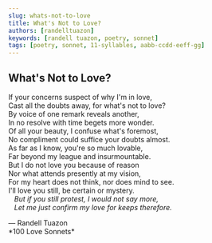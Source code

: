 ```yaml
---
slug: whats-not-to-love
title: What's Not to Love?
authors: [randelltuazon]
keywords: [randell tuazon, poetry, sonnet]
tags: [poetry, sonnet, 11-syllables, aabb-ccdd-eeff-gg]
---
```


## What's Not to Love?

If your concerns suspect of why I'm in love,  
Cast all the doubts away, for what's not to love?  
By voice of one remark reveals another,  
In no resolve with time begets more wonder.  
Of all your beauty, I confuse what's foremost,  
No compliment could suffice your doubts almost.  
As far as I know, you're so much lovable,  
Far beyond my league and insurmountable.  
But I do not love you because of reason  
Nor what attends presently at my vision,  
For my heart does not think, nor does mind to see.  
I'll love you still, be certain or mystery.  
&nbsp;&nbsp; *But if you still protest, I would not say more,*  
&nbsp;&nbsp; *Let me just confirm my love for keeps therefore.*  

<footer>
  — Randell Tuazon 
  <div class="text-xs mt-2 text-stone-500">*100 Love Sonnets*</div>
</footer>
